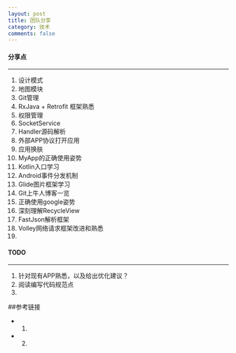 ```yaml
---
layout: post
title: 团队分享
category: 技术
comments: false
---
```


#### 分享点
---
01. 设计模式
02. 地图模块
03. Git管理
04. RxJava + Retrofit 框架熟悉
05. 权限管理
06. SocketService
07. Handler源码解析
08. 外部APP协议打开应用
09. 应用换肤
10. MyApp的正确使用姿势
11. Kotlin入口学习
12. Android事件分发机制
13. Glide图片框架学习
14. Git上牛人博客一览
15. 正确使用google姿势
16. 深刻理解RecycleView
17. FastJson解析框架
18. Volley网络请求框架改进和熟悉
19. 


#### TODO
---
01. 针对现有APP熟悉，以及给出优化建议？
02. 阅读编写代码规范点
03. 


##参考链接

* 1.  
* 2. 